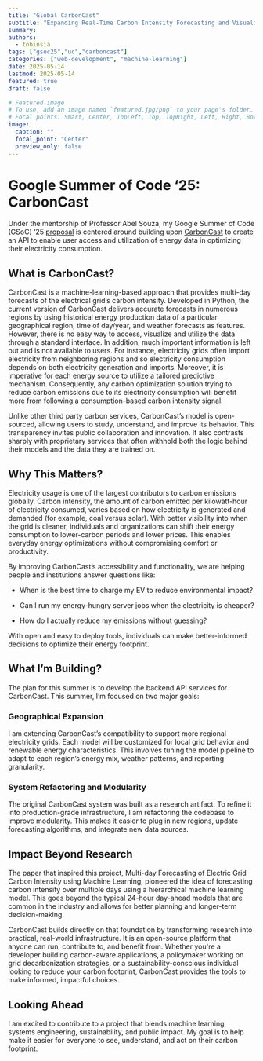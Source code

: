 ```yaml
---
title: "Global CarbonCast"
subtitle: "Expanding Real-Time Carbon Intensity Forecasting and Visualization"
summary:
authors: 
  - tobinsia
tags: ["gsoc25","uc","carboncast"]
categories: ["web-development", "machine-learning"]
date: 2025-05-14
lastmod: 2025-05-14
featured: true
draft: false

# Featured image
# To use, add an image named `featured.jpg/png` to your page's folder.
# Focal points: Smart, Center, TopLeft, Top, TopRight, Left, Right, BottomLeft, Bottom, BottomRight.
image:
  caption: ""
  focal_point: "Center"
  preview_only: false
---
```


# Google Summer of Code ‘25: CarbonCast

Under the mentorship of Professor Abel Souza, my Google Summer of Code (GSoC) ‘25 [proposal](https://summerofcode.withgoogle.com/programs/2025/projects/7yvAix3k) is centered around building upon [CarbonCast](/project/osre25/ucsc/carboncast) to create an API to enable user access and utilization of energy data in optimizing their electricity consumption.

## What is CarbonCast?

CarbonCast is a machine-learning-based approach that provides multi-day forecasts of the electrical grid’s carbon intensity. Developed in Python, the current version of CarbonCast delivers accurate forecasts in numerous regions by using historical energy production data of a particular geographical region, time of day/year, and weather forecasts as features.
However, there is no easy way to access, visualize and utilize the data through a standard interface. In addition, much important information is left out and is not available to users. For instance, electricity grids often import electricity from neighboring regions and so electricity consumption depends on both electricity generation and imports. Moreover, it is imperative for each energy source to utilize a tailored predictive mechanism. Consequently, any carbon optimization solution trying to reduce carbon emissions due to its electricity consumption will benefit more from following a consumption-based carbon intensity signal.

Unlike other third party carbon services, CarbonCast’s model is open-sourced, allowing users to study, understand, and improve its behavior. This transparency invites public collaboration and innovation. It also contrasts sharply with proprietary services that often withhold both the logic behind their models and the data they are trained on.

## Why This Matters?

Electricity usage is one of the largest contributors to carbon emissions globally. Carbon intensity, the amount of carbon emitted per kilowatt-hour of electricity consumed, varies based on how electricity is generated and demanded (for example, coal versus solar). With better visibility into when the grid is cleaner, individuals and organizations can shift their energy consumption to lower-carbon periods and lower prices. This enables everyday energy optimizations without compromising comfort or productivity.

By improving CarbonCast’s accessibility and functionality, we are helping people and institutions answer questions like:

- When is the best time to charge my EV to reduce environmental impact?

- Can I run my energy-hungry server jobs when the electricity is cheaper?

- How do I actually reduce my emissions without guessing?

With open and easy to deploy tools, individuals can make better-informed decisions to optimize their energy footprint. 

## What I’m Building?

The plan for this summer is to develop the backend API services for CarbonCast. This summer, I’m focused on two major goals:

### Geographical Expansion

I am extending CarbonCast’s compatibility to support more regional electricity grids. Each model will be customized for local grid behavior and renewable energy characteristics. This involves tuning the model pipeline to adapt to each region’s energy mix, weather patterns, and reporting granularity.

### System Refactoring and Modularity

The original CarbonCast system was built as a research artifact. To refine it into production-grade infrastructure, I am refactoring the codebase to improve modularity. This makes it easier to plug in new regions, update forecasting algorithms, and integrate new data sources.

## Impact Beyond Research

The paper that inspired this project, Multi-day Forecasting of Electric Grid Carbon Intensity using Machine Learning, pioneered the idea of forecasting carbon intensity over multiple days using a hierarchical machine learning model. This goes beyond the typical 24-hour day-ahead models that are common in the industry and allows for better planning and longer-term decision-making.

CarbonCast builds directly on that foundation by transforming research into practical, real-world infrastructure. It is an open-source platform that anyone can run, contribute to, and benefit from. Whether you're a developer building carbon-aware applications, a policymaker working on grid decarbonization strategies, or a sustainability-conscious individual looking to reduce your carbon footprint, CarbonCast provides the tools to make informed, impactful choices.

## Looking Ahead

I am excited to contribute to a project that blends machine learning, systems engineering, sustainability, and public impact. My goal is to help make it easier for everyone to see, understand, and act on their carbon footprint.
